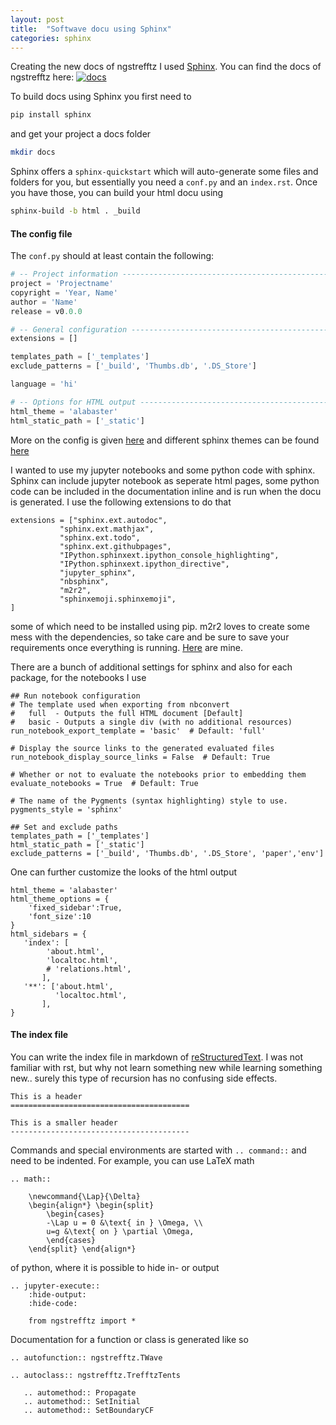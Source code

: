 ```yaml
---
layout: post
title:  "Softwave docu using Sphinx"
categories: sphinx
---
```


Creating the new docs of ngstrefftz I used [Sphinx](https://www.sphinx-doc.org).
You can find the docs of ngstrefftz here:
[![docs](https://img.shields.io/badge/docs-NGSTrefftz-blue?logo=readthedocs)](https://paulst.github.io/NGSTrefftz/)

To build docs using Sphinx you first need to 
```bash
pip install sphinx
```
and get your project a docs folder
```bash
mkdir docs
```

Sphinx offers a `sphinx-quickstart` which will auto-generate some files and folders for you, but essentially you need a `conf.py` and an `index.rst`. Once you have those, you can build your html docu using

```bash
sphinx-build -b html . _build
```

#### The config file
The `conf.py` should at least contain the following:

```python
# -- Project information -----------------------------------------------------
project = 'Projectname'
copyright = 'Year, Name'
author = 'Name'
release = v0.0.0

# -- General configuration ---------------------------------------------------
extensions = []

templates_path = ['_templates']
exclude_patterns = ['_build', 'Thumbs.db', '.DS_Store']

language = 'hi'

# -- Options for HTML output -------------------------------------------------
html_theme = 'alabaster'
html_static_path = ['_static']
```
More on the config is given [here](https://www.sphinx-doc.org/en/master/usage/configuration.html) and different sphinx themes can be found [here](https://sphinx-themes.org/#themes)

I wanted to use my jupyter notebooks and some python code with sphinx.
Sphinx can include jupyter notebook as seperate html pages, some python code can be included in the documentation inline and is run when the docu is generated. I use the following extensions to do that

```
extensions = ["sphinx.ext.autodoc",
           "sphinx.ext.mathjax",
           "sphinx.ext.todo",
           "sphinx.ext.githubpages",
           "IPython.sphinxext.ipython_console_highlighting",
           "IPython.sphinxext.ipython_directive",
           "jupyter_sphinx",
           "nbsphinx",
           "m2r2",
           "sphinxemoji.sphinxemoji",
]
```
some of which need to be installed using pip. m2r2 loves to create some mess with the dependencies, so take care and be sure to save your requirements once everything is running. [Here](https://raw.githubusercontent.com/PaulSt/NGSTrefftz/main/docs/requirements.txt) are mine.

There are a bunch of additional settings for sphinx and also for each package, for the notebooks I use
```
## Run notebook configuration
# The template used when exporting from nbconvert
#   full  - Outputs the full HTML document [Default]
#   basic - Outputs a single div (with no additional resources)
run_notebook_export_template = 'basic'  # Default: 'full'

# Display the source links to the generated evaluated files
run_notebook_display_source_links = False  # Default: True

# Whether or not to evaluate the notebooks prior to embedding them
evaluate_notebooks = True  # Default: True

# The name of the Pygments (syntax highlighting) style to use.
pygments_style = 'sphinx'

## Set and exclude paths
templates_path = ['_templates']
html_static_path = ['_static']
exclude_patterns = ['_build', 'Thumbs.db', '.DS_Store', 'paper','env']
```


One can further customize the looks of the html output
```
html_theme = 'alabaster'
html_theme_options = {
    'fixed_sidebar':True,
    'font_size':10
}
html_sidebars = {
   'index': [
        'about.html',
        'localtoc.html',
        # 'relations.html',
       ],
   '**': ['about.html',
          'localtoc.html',
       ],
}
```



#### The index file
You can write the index file in markdown of [reStructuredText](https://en.wikipedia.org/wiki/ReStructuredText). I was not familiar with rst, but why not learn something new while learning something new.. surely this type of recursion has no confusing side effects. 

```
This is a header
========================================

This is a smaller header
----------------------------------------
```

Commands and special environments are started with `.. command::` and need to be indented. For example, you can use LaTeX math 

```
.. math::

    \newcommand{\Lap}{\Delta} 
    \begin{align*} \begin{split}
        \begin{cases}
        -\Lap u = 0 &\text{ in } \Omega, \\
        u=g &\text{ on } \partial \Omega,
        \end{cases}
    \end{split} \end{align*}
```

of python, where it is possible to hide in- or output

```
.. jupyter-execute::
    :hide-output:
    :hide-code:

    from ngstrefftz import *
```

Documentation for a function or class is generated like so
```
.. autofunction:: ngstrefftz.TWave

.. autoclass:: ngstrefftz.TrefftzTents

   .. automethod:: Propagate
   .. automethod:: SetInitial
   .. automethod:: SetBoundaryCF

```
